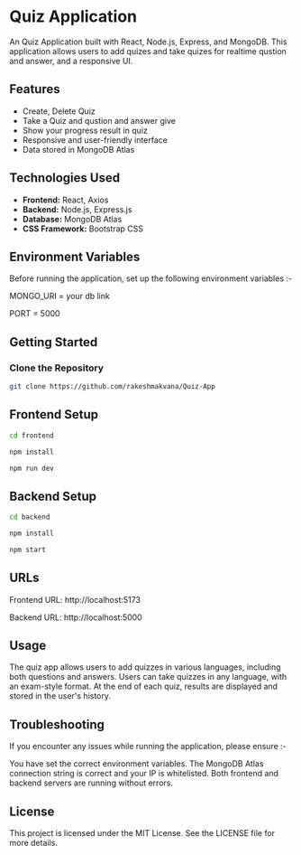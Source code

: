 # Quiz Application

An Quiz Application built with React, Node.js, Express, and MongoDB. This application allows users to add quizes and take quizes for realtime qustion and answer, and a responsive UI.

## Features

- Create, Delete Quiz
- Take a Quiz and qustion and answer give 
- Show your progress result in quiz
- Responsive and user-friendly interface
- Data stored in MongoDB Atlas

## Technologies Used

- **Frontend:** React, Axios
- **Backend:** Node.js, Express.js
- **Database:** MongoDB Atlas
- **CSS Framework:** Bootstrap CSS

## Environment Variables

Before running the application, set up the following environment variables :-

  MONGO_URI  = your db link

  PORT = 5000


## Getting Started

### Clone the Repository

```bash
git clone https://github.com/rakeshmakvana/Quiz-App
```

## Frontend Setup

```bash
cd frontend
```

```bash
npm install
```

```bash
npm run dev
```

## Backend Setup

```bash
cd backend
```

```bash
npm install
```

```bash
npm start
```

## URLs

Frontend URL: http://localhost:5173

Backend URL: http://localhost:5000

## Usage

The quiz app allows users to add quizzes in various languages, including both questions and answers. 
Users can take quizzes in any language, with an exam-style format. At the end of each quiz, 
results are displayed and stored in the user's history.

## Troubleshooting

If you encounter any issues while running the application, please ensure :-

You have set the correct environment variables.
The MongoDB Atlas connection string is correct and your IP is whitelisted.
Both frontend and backend servers are running without errors.

## License
This project is licensed under the MIT License. See the LICENSE file for more details.
